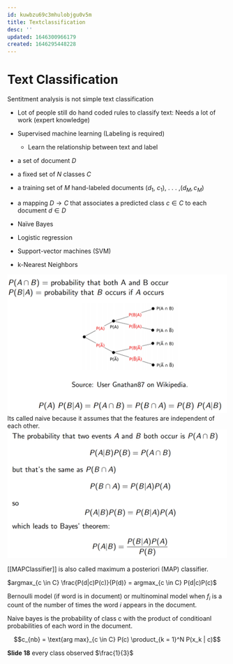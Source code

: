 ```yaml
---
id: kuwbzu69c3mhulobjgu0v5m
title: Textclassification
desc: ''
updated: 1646300966179
created: 1646295448228
---
```

# Text Classification
Sentitment analysis is not simple text classification

- Lot of people still do hand coded rules to classify text: Needs a lot of work (expert knowledge)
- Supervised machine learning (Labeling is required)
  - Learn the relationship between text and label

- a set of document $D$
- a fixed set of $N$ classes $C$
- a training set of $M$ hand-labeled documents ($d_1$, $c_1$), . . . ,($d_M, c_M$)

- a mapping $D \to C$ that associates a predicted class $c \in C$ to each
document $d \in D$

- Naïve Bayes
- Logistic regression
- Support-vector machines (SVM)
- k-Nearest Neighbors

![Naïve Bayes concept](/assets/images/2022-03-03-09-28-57.png)
Its called naive because it assumes that the features are independent of each other. 
![Bayes theorem](/assets/images/2022-03-03-09-31-50.png)

[[MAPClassifier]] is also called maximum a posteriori (MAP) classifier.

$argmax_{c \in C} \frac{P(d|c)P(c)}{P(d)} = argmax_{c \in C} P(d|c)P(c)$

Bernoulli model (if word is in document) or multinominal model when $f_i$ is a count of the number of times the word $i$ appears in the document.

Naive bayes is the probability of class c with the product of conditioanl probabilities of each word in the document.

$$c_{nb} = \text{arg max}_{c \in C} P(c) \product_{k = 1}^N P(x_k | c)$$

**Slide 18** every class observed $\frac{1}{3}$
